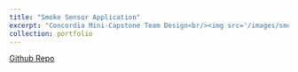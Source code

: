 ```yaml
---
title: "Smoke Sensor Application"
excerpt: "Concordia Mini-Capstone Team Design<br/><img src='/images/smokesensor.png'>"
collection: portfolio
---
```


[Github Repo](https://github.com/yida-li/COEN390)